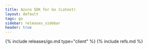 ```yaml
---
title: Azure SDK for Go (Latest)
layout: default
tags: go
sidebar: releases_sidebar
header: true
---
```

{% include releases/go.md type="client" %}
{% include refs.md %}